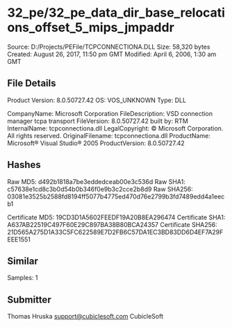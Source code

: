 32_pe/32_pe_data_dir_base_relocations_offset_5_mips_jmpaddr
===========================================================

Source:  D:/Projects/PEFile/TCPCONNECTIONA.DLL
Size:  58,320 bytes
Created:  August 26, 2017, 11:50 pm GMT
Modified:  April 6, 2006, 1:30 am GMT

File Details
------------

Product Version:  8.0.50727.42
OS:  VOS_UNKNOWN
Type:  DLL

CompanyName:  Microsoft Corporation
FileDescription:  VSD connection manager tcpa transport
FileVersion:  8.0.50727.42 built by: RTM
InternalName:  tcpconnectiona.dll
LegalCopyright:  © Microsoft Corporation. All rights reserved.
OriginalFilename:  tcpconnectiona.dll
ProductName:  Microsoft® Visual Studio® 2005
ProductVersion:  8.0.50727.42

Hashes
------

Raw MD5:  d492b1818a7be3eddedceab00e3c536d
Raw SHA1:  c57638e1cd8c3b0d54b0b346f0e9b3c2cce2b8d9
Raw SHA256:  03081e3525b2588fd8194ff5077b4775ed470d76e2799b3fd7489edd4a1eecb1

Certificate MD5:  19CD3D1A5602FEEDF19A20B8EA296474
Certificate SHA1:  A637AB22519C497F60E29C897BA38B80BCA24357
Certificate SHA256:  21D565A275D1A33C5FC622589E7D2FB6C57DA1EC3BD83DD6D4EF7A29FEEE1551

Similar
-------

Samples:  1


Submitter
---------

Thomas Hruska
support@cubiclesoft.com
CubicleSoft
